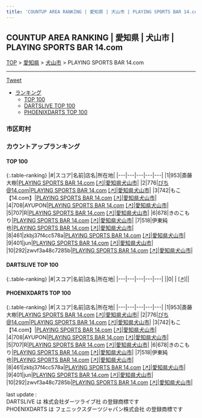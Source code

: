 ```yaml
---
title: 'COUNTUP AREA RANKING | 愛知県 | 犬山市 | PLAYING SPORTS BAR 14.com'
---
```

## COUNTUP AREA RANKING | 愛知県 | 犬山市 | PLAYING SPORTS BAR 14.com

[TOP](/darts/rank/) > [愛知県](/darts/rank/愛知県/) > [犬山市](/darts/rank/愛知県/犬山市/) > PLAYING SPORTS BAR 14.com

___

<a href="https://twitter.com/share?ref_src=twsrc%5Etfw" data-text="COUNTUP AREA RANKING | 愛知県犬山市PLAYING SPORTS BAR 14.com" class="twitter-share-button" data-hashtags="DARTSLIVE,PHOENIXDARTS,darts,ダーツ" data-show-count="false">Tweet</a>

* [ランキング](#カウントアップランキング)
    * [TOP 100](#top-100)
    * [DARTSLIVE TOP 100](#dartslive-top-100)
    * [PHOENIXDARTS TOP 100](#phoenixdarts-top-100)

### 市区町村

<ul>

</ul>

### カウントアップランキング

#### TOP 100



{:.table-ranking}
|#|スコア|名前|店名|所在地|
|---|---|---|---|---|
|1|953|<span class="rank-name-pd"><span class="pro-icon-pd"></span>斎藤 大樹</span>|<a href="/darts/rank/shops/91337.html">PLAYING SPORTS BAR 14.com</a> <a href="https://vs.phoenixdarts.com/jp/shop/shopDetailInfo/s_91337?s_seq=91337">[↗]</a>|<a href="/darts/rank/愛知県/犬山市">愛知県犬山市</a>|
|2|776|<span class="rank-name-pd">ぴち@14.com</span>|<a href="/darts/rank/shops/91337.html">PLAYING SPORTS BAR 14.com</a> <a href="https://vs.phoenixdarts.com/jp/shop/shopDetailInfo/s_91337?s_seq=91337">[↗]</a>|<a href="/darts/rank/愛知県/犬山市">愛知県犬山市</a>|
|3|742|<span class="rank-name-pd">もこ【14.com】</span>|<a href="/darts/rank/shops/91337.html">PLAYING SPORTS BAR 14.com</a> <a href="https://vs.phoenixdarts.com/jp/shop/shopDetailInfo/s_91337?s_seq=91337">[↗]</a>|<a href="/darts/rank/愛知県/犬山市">愛知県犬山市</a>|
|4|708|<span class="rank-name-pd">AYUPON</span>|<a href="/darts/rank/shops/91337.html">PLAYING SPORTS BAR 14.com</a> <a href="https://vs.phoenixdarts.com/jp/shop/shopDetailInfo/s_91337?s_seq=91337">[↗]</a>|<a href="/darts/rank/愛知県/犬山市">愛知県犬山市</a>|
|5|707|<span class="rank-name-pd">R</span>|<a href="/darts/rank/shops/91337.html">PLAYING SPORTS BAR 14.com</a> <a href="https://vs.phoenixdarts.com/jp/shop/shopDetailInfo/s_91337?s_seq=91337">[↗]</a>|<a href="/darts/rank/愛知県/犬山市">愛知県犬山市</a>|
|6|678|<span class="rank-name-pd">きのこもり</span>|<a href="/darts/rank/shops/91337.html">PLAYING SPORTS BAR 14.com</a> <a href="https://vs.phoenixdarts.com/jp/shop/shopDetailInfo/s_91337?s_seq=91337">[↗]</a>|<a href="/darts/rank/愛知県/犬山市">愛知県犬山市</a>|
|7|518|<span class="rank-name-pd">伊東純也</span>|<a href="/darts/rank/shops/91337.html">PLAYING SPORTS BAR 14.com</a> <a href="https://vs.phoenixdarts.com/jp/shop/shopDetailInfo/s_91337?s_seq=91337">[↗]</a>|<a href="/darts/rank/愛知県/犬山市">愛知県犬山市</a>|
|8|461|<span class="rank-name-pd">zkbj37f4cc578a</span>|<a href="/darts/rank/shops/91337.html">PLAYING SPORTS BAR 14.com</a> <a href="https://vs.phoenixdarts.com/jp/shop/shopDetailInfo/s_91337?s_seq=91337">[↗]</a>|<a href="/darts/rank/愛知県/犬山市">愛知県犬山市</a>|
|9|401|<span class="rank-name-pd">jun</span>|<a href="/darts/rank/shops/91337.html">PLAYING SPORTS BAR 14.com</a> <a href="https://vs.phoenixdarts.com/jp/shop/shopDetailInfo/s_91337?s_seq=91337">[↗]</a>|<a href="/darts/rank/愛知県/犬山市">愛知県犬山市</a>|
|10|292|<span class="rank-name-pd">zwvf3a48c7285b</span>|<a href="/darts/rank/shops/91337.html">PLAYING SPORTS BAR 14.com</a> <a href="https://vs.phoenixdarts.com/jp/shop/shopDetailInfo/s_91337?s_seq=91337">[↗]</a>|<a href="/darts/rank/愛知県/犬山市">愛知県犬山市</a>|


#### DARTSLIVE TOP 100



{:.table-ranking}
|#|スコア|名前|店名|所在地|
|---|---|---|---|---|
||0|<span class="rank-name-dl"> </span>|<a href="/darts/rank/shops/.html"></a> <a href="">[↗]</a>|<a href="/darts/rank//"></a>|


#### PHOENIXDARTS TOP 100



{:.table-ranking}
|#|スコア|名前|店名|所在地|
|---|---|---|---|---|
|1|953|<span class="rank-name-pd"><span class="pro-icon-pd"></span>斎藤 大樹</span>|<a href="/darts/rank/shops/91337.html">PLAYING SPORTS BAR 14.com</a> <a href="https://vs.phoenixdarts.com/jp/shop/shopDetailInfo/s_91337?s_seq=91337">[↗]</a>|<a href="/darts/rank/愛知県/犬山市">愛知県犬山市</a>|
|2|776|<span class="rank-name-pd">ぴち@14.com</span>|<a href="/darts/rank/shops/91337.html">PLAYING SPORTS BAR 14.com</a> <a href="https://vs.phoenixdarts.com/jp/shop/shopDetailInfo/s_91337?s_seq=91337">[↗]</a>|<a href="/darts/rank/愛知県/犬山市">愛知県犬山市</a>|
|3|742|<span class="rank-name-pd">もこ【14.com】</span>|<a href="/darts/rank/shops/91337.html">PLAYING SPORTS BAR 14.com</a> <a href="https://vs.phoenixdarts.com/jp/shop/shopDetailInfo/s_91337?s_seq=91337">[↗]</a>|<a href="/darts/rank/愛知県/犬山市">愛知県犬山市</a>|
|4|708|<span class="rank-name-pd">AYUPON</span>|<a href="/darts/rank/shops/91337.html">PLAYING SPORTS BAR 14.com</a> <a href="https://vs.phoenixdarts.com/jp/shop/shopDetailInfo/s_91337?s_seq=91337">[↗]</a>|<a href="/darts/rank/愛知県/犬山市">愛知県犬山市</a>|
|5|707|<span class="rank-name-pd">R</span>|<a href="/darts/rank/shops/91337.html">PLAYING SPORTS BAR 14.com</a> <a href="https://vs.phoenixdarts.com/jp/shop/shopDetailInfo/s_91337?s_seq=91337">[↗]</a>|<a href="/darts/rank/愛知県/犬山市">愛知県犬山市</a>|
|6|678|<span class="rank-name-pd">きのこもり</span>|<a href="/darts/rank/shops/91337.html">PLAYING SPORTS BAR 14.com</a> <a href="https://vs.phoenixdarts.com/jp/shop/shopDetailInfo/s_91337?s_seq=91337">[↗]</a>|<a href="/darts/rank/愛知県/犬山市">愛知県犬山市</a>|
|7|518|<span class="rank-name-pd">伊東純也</span>|<a href="/darts/rank/shops/91337.html">PLAYING SPORTS BAR 14.com</a> <a href="https://vs.phoenixdarts.com/jp/shop/shopDetailInfo/s_91337?s_seq=91337">[↗]</a>|<a href="/darts/rank/愛知県/犬山市">愛知県犬山市</a>|
|8|461|<span class="rank-name-pd">zkbj37f4cc578a</span>|<a href="/darts/rank/shops/91337.html">PLAYING SPORTS BAR 14.com</a> <a href="https://vs.phoenixdarts.com/jp/shop/shopDetailInfo/s_91337?s_seq=91337">[↗]</a>|<a href="/darts/rank/愛知県/犬山市">愛知県犬山市</a>|
|9|401|<span class="rank-name-pd">jun</span>|<a href="/darts/rank/shops/91337.html">PLAYING SPORTS BAR 14.com</a> <a href="https://vs.phoenixdarts.com/jp/shop/shopDetailInfo/s_91337?s_seq=91337">[↗]</a>|<a href="/darts/rank/愛知県/犬山市">愛知県犬山市</a>|
|10|292|<span class="rank-name-pd">zwvf3a48c7285b</span>|<a href="/darts/rank/shops/91337.html">PLAYING SPORTS BAR 14.com</a> <a href="https://vs.phoenixdarts.com/jp/shop/shopDetailInfo/s_91337?s_seq=91337">[↗]</a>|<a href="/darts/rank/愛知県/犬山市">愛知県犬山市</a>|


<div class="footer border-top border-gray-light mt-5 pt-3 text-right text-gray">
    last update : <span style="font-weight: italic" id="foot_last_modified"></span><br />
    DARTSLIVE は 株式会社ダーツライブ社 の登録商標です<br />
    PHOENIXDARTS は フェニックスダーツジャパン株式会社 の登録商標です<br />
</div>

<script src="https://cdnjs.cloudflare.com/ajax/libs/jquery.tablesorter/2.31.3/js/jquery.tablesorter.min.js" integrity="sha512-qzgd5cYSZcosqpzpn7zF2ZId8f/8CHmFKZ8j7mU4OUXTNRd5g+ZHBPsgKEwoqxCtdQvExE5LprwwPAgoicguNg==" crossorigin="anonymous" referrerpolicy="no-referrer"></script>
<link rel="stylesheet" href="https://cdnjs.cloudflare.com/ajax/libs/jquery.tablesorter/2.31.3/css/theme.default.min.css" integrity="sha512-wghhOJkjQX0Lh3NSWvNKeZ0ZpNn+SPVXX1Qyc9OCaogADktxrBiBdKGDoqVUOyhStvMBmJQ8ZdMHiR3wuEq8+w==" crossorigin="anonymous" referrerpolicy="no-referrer" />
<script>
$(function() {
    $(".table-ranking").tablesorter({sortList:[[0, 0]]});
    $("#foot_last_modified").text(formatDate(new Date(document.lastModified), 'yyyy-MM-dd HH:mm:ss'));
});
</script>

<script async src="https://platform.twitter.com/widgets.js" charset="utf-8"></script>